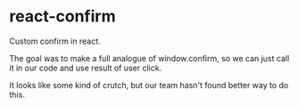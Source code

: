 # react-confirm
Custom confirm in react.

The goal was to make a full analogue of window.confirm, so we can just call it in our code and use result of user click.

It looks like some kind of crutch, but our team hasn't found better way to do this.
